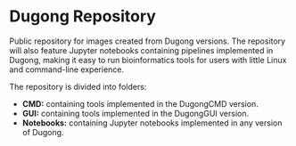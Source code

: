 # Dugong Repository

Public repository for images created from Dugong versions. The repository will also feature Jupyter notebooks containing pipelines implemented in Dugong, making it easy to run bioinformatics tools for users with little Linux and command-line experience.

The repository is divided into folders:

- **CMD:** containing tools implemented in the DugongCMD version.
- **GUI:** containing tools implemented in the DugongGUI version.
- **Notebooks:** containing Jupyter notebooks implemented in any version of Dugong.
